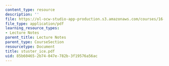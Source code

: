 ```yaml
---
content_type: resource
description: ''
file: https://ol-ocw-studio-app-production.s3.amazonaws.com/courses/16-423j-aerospace-biomedical-and-life-support-engineering-spring-2006/85b604652b74047e782b3f19576a56ac_stuster_ice.pdf
file_type: application/pdf
learning_resource_types:
- Lecture Notes
parent_title: Lecture Notes
parent_type: CourseSection
resourcetype: Document
title: stuster_ice.pdf
uid: 85b60465-2b74-047e-782b-3f19576a56ac
---
```

